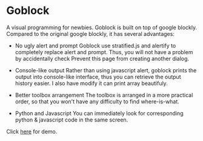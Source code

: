 Goblock
=======
A visual programming for newbies. Goblock is built on top of google blockly. Compared to the original google blockly, it has several advantages:

* No ugly alert and prompt
  Goblock use stratified.js and alertify to completely replace alert and prompt. Thus, you will not have a problem by accidentally check Prevent this page from creating another dialog.

* Console-like output
  Rather than using javascript alert, goblock prints the output into console-like interface, thus you can retrieve the output history easier. I also have modify it can print array beautifuly.

* Better toolbox arrangement
  The toolbox is arranged in a more practical order, so that you won't have any difficulty to find where-is-what.

* Python and Javascript
  You can immediately look for corresponding python & javascript code in the same screen.

Click [here](https://gofrendiasgard.github.io/goblock) for demo.


